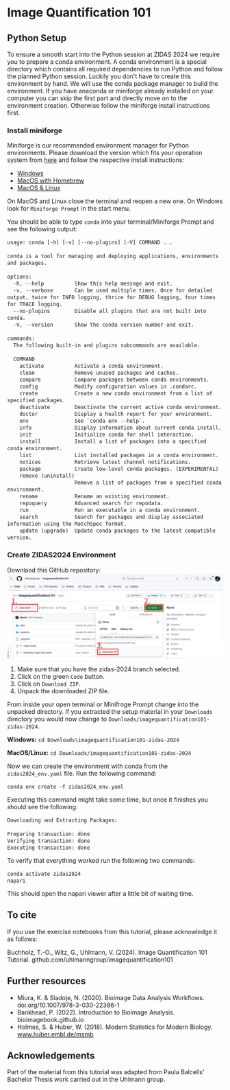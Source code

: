 # Image Quantification 101

## Python Setup

To ensure a smooth start into the Python session at ZIDAS 2024 we require you to prepare a conda environment. A conda environment is a special directory which contains all required dependencies to run Python and follow the planned Python session. Luckily you don't have to create this environment by hand. We will use the conda package manager to build the environment. If you have anaconda or miniforge already installed on your computer you can skip the first part and directly move on to the environment creation. Otherwise follow the miniforge install instructions first.

### Install miniforge
Miniforge is our recommended environment manager for Python environments. Please download the version which fits your operation system from [here](https://github.com/conda-forge/miniforge?tab=readme-ov-file#download) and follow the respective install instructions:
* [Windows](https://github.com/conda-forge/miniforge?tab=readme-ov-file#windows)
* [MacOS with Homebrew](https://github.com/conda-forge/miniforge?tab=readme-ov-file#homebrew)
* [MacOS & Linux](https://github.com/conda-forge/miniforge?tab=readme-ov-file#windows)

On MacOS and Linux close the terminal and reopen a new one. On Windows look for `Miniforge Prompt` in the start menu. 

You should be able to type `conda` into your terminal/Miniforge Prompt and see the following output:
```
usage: conda [-h] [-v] [--no-plugins] [-V] COMMAND ...

conda is a tool for managing and deploying applications, environments and packages.

options:
  -h, --help          Show this help message and exit.
  -v, --verbose       Can be used multiple times. Once for detailed output, twice for INFO logging, thrice for DEBUG logging, four times for TRACE logging.
  --no-plugins        Disable all plugins that are not built into conda.
  -V, --version       Show the conda version number and exit.

commands:
  The following built-in and plugins subcommands are available.

  COMMAND
    activate          Activate a conda environment.
    clean             Remove unused packages and caches.
    compare           Compare packages between conda environments.
    config            Modify configuration values in .condarc.
    create            Create a new conda environment from a list of specified packages.
    deactivate        Deactivate the current active conda environment.
    doctor            Display a health report for your environment.
    env               See `conda env --help`.
    info              Display information about current conda install.
    init              Initialize conda for shell interaction.
    install           Install a list of packages into a specified conda environment.
    list              List installed packages in a conda environment.
    notices           Retrieve latest channel notifications.
    package           Create low-level conda packages. (EXPERIMENTAL)
    remove (uninstall)
                      Remove a list of packages from a specified conda environment.
    rename            Rename an existing environment.
    repoquery         Advanced search for repodata.
    run               Run an executable in a conda environment.
    search            Search for packages and display associated information using the MatchSpec format.
    update (upgrade)  Update conda packages to the latest compatible version.

```

### Create ZIDAS2024 Environment
Downlaod this GitHub repository:
![download_zip](./git-download-zip.png)
1. Make sure that you have the zidas-2024 branch selected.
2. Click on the green `Code` button.
3. Click on `Download ZIP`.
4. Unpack the downloaded ZIP file.

From inside your open terminal or Minifroge Prompt change into the unpacked directory. If you extracted the setup material in your `Downloads` directory you would now change to `Downloads/imagequantification101-zidas-2024`.

__Windows:__ `cd Downloads\imagequantification101-zidas-2024`

__MacOS/Linux:__ `cd Downloads/imagequantification101-zidas-2024`

Now we can create the environment with conda from the `zidas2024_env.yaml` file. Run the following command:
```commandline
conda env create -f zidas2024_env.yaml
```

Executing this command might take some time, but once it finishes you should see the following:
```
Downloading and Extracting Packages:

Preparing transaction: done
Verifying transaction: done
Executing transaction: done
```

To verify that everything worked run the following two commands:
```
conda activate zidas2024
napari
```

This should open the napari viewer after a little bit of waiting time. 

## To cite
If you use the exercise notebooks from this tutorial, please acknowledge it as follows:

Buchholz, T.-O., Witz, G., Uhlmann, V. (2024). Image Quantification 101 Tutorial. github.com/uhlmanngroup/imagequantification101

## Further resources
* Miura, K. & Sladoje, N. (2020). Bioimage Data Analysis Workflows. doi.org/10.1007/978-3-030-22386-1
* Bankhead, P. (2022). Introduction to Bioimage Analysis. bioimagebook.github.io
* Holmes, S. & Huber, W. (2018). Modern Statistics for Modern Biology. www.huber.embl.de/msmb

## Acknowledgements
Part of the material from this tutorial was adapted from Paula Balcells' Bachelor Thesis work carried out in the Uhlmann group.
